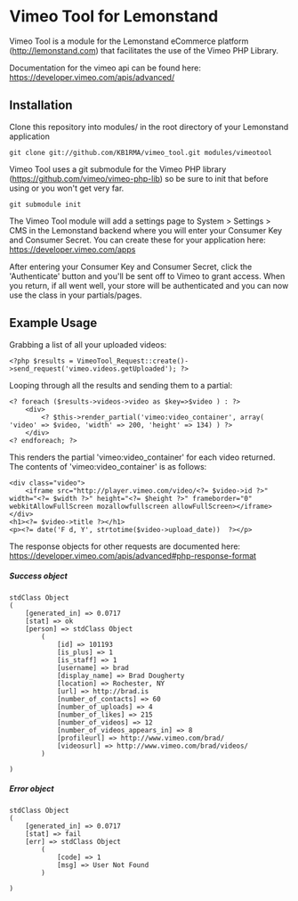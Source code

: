 # Vimeo Tool for Lemonstand

Vimeo Tool is a module for the Lemonstand eCommerce platform (http://lemonstand.com) that facilitates the use of the Vimeo PHP Library.

Documentation for the vimeo api can be found here: https://developer.vimeo.com/apis/advanced/ 

## Installation

Clone this repository into modules/ in the root directory of your Lemonstand application

	git clone git://github.com/KB1RMA/vimeo_tool.git modules/vimeotool

Vimeo Tool uses a git submodule for the Vimeo PHP library (https://github.com/vimeo/vimeo-php-lib) so be sure to init that before using or you won't get very far.

	git submodule init

The Vimeo Tool module will add a settings page to System > Settings > CMS in the Lemonstand backend where you will enter your Consumer Key and Consumer Secret. You can create these for your application here: https://developer.vimeo.com/apps

After entering your Consumer Key and Consumer Secret, click the 'Authenticate' button and you'll be sent off to Vimeo to grant access. When you return, if all went well, your store will be authenticated and you can now use the class in your partials/pages.

## Example Usage

Grabbing a list of all your uploaded videos:

	<?php $results = VimeoTool_Request::create()->send_request('vimeo.videos.getUploaded'); ?>

Looping through all the results and sending them to a partial:

	<? foreach ($results->videos->video as $key=>$video ) : ?>
		<div>
			<? $this->render_partial('vimeo:video_container', array( 'video' => $video, 'width' => 200, 'height' => 134) ) ?>
		</div>
	<? endforeach; ?>

This renders the partial 'vimeo:video_container' for each video returned. The contents of 'vimeo:video_container' is as follows:

	<div class="video">
		<iframe src="http://player.vimeo.com/video/<?= $video->id ?>" width="<?= $width ?>" height="<?= $height ?>" frameborder="0" webkitAllowFullScreen mozallowfullscreen allowFullScreen></iframe>
	</div>
	<h1><?= $video->title ?></h1>
	<p><?= date('F d, Y', strtotime($video->upload_date))  ?></p>

The response objects for other requests are documented here: https://developer.vimeo.com/apis/advanced#php-response-format

##### Success object
	stdClass Object
	(
	    [generated_in] => 0.0717
	    [stat] => ok
	    [person] => stdClass Object
	        (
	            [id] => 101193
	            [is_plus] => 1
	            [is_staff] => 1
	            [username] => brad
	            [display_name] => Brad Dougherty
	            [location] => Rochester, NY
	            [url] => http://brad.is
	            [number_of_contacts] => 60
	            [number_of_uploads] => 4
	            [number_of_likes] => 215
	            [number_of_videos] => 12
	            [number_of_videos_appears_in] => 8
	            [profileurl] => http://www.vimeo.com/brad/
	            [videosurl] => http://www.vimeo.com/brad/videos/
	        )
	
	)

##### Error object
	stdClass Object
	(
	    [generated_in] => 0.0717
	    [stat] => fail
	    [err] => stdClass Object
	        (
	            [code] => 1
	            [msg] => User Not Found
	        )
	
	)